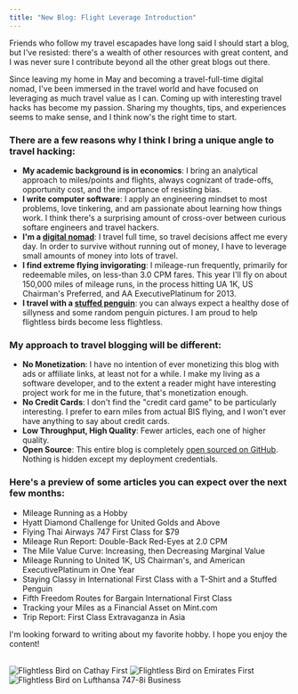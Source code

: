 ```yaml
---
title: "New Blog: Flight Leverage Introduction"
---
```


Friends who follow my travel escapades have long said I should start a blog, but I've resisted: there's a wealth of other resources with great content, and I was never sure I contribute beyond all the other great blogs out there.

Since leaving my home in May and becoming a travel-full-time digital nomad, I've been immersed in the travel world and have focused on leveraging as much travel value as I can. Coming up with interesting travel hacks has become my passion. Sharing my thoughts, tips, and experiences seems to make sense, and I think now's the right time to start.

### There are a few reasons why I think I bring a unique angle to travel hacking:

* **My academic background is in economics**: I bring an analytical approach to miles/points and flights, always cognizant of trade-offs, opportunity cost, and the importance of resisting bias.
* **I write computer software**: I apply an engineering mindset to most problems, love tinkering, and am passionate about learning how things work. I think there's a surprising amount of cross-over between curious softare engineers and travel hackers.
* **I'm a [digital nomad](http://travel.benhughes.name)**: I travel full time, so travel decisions affect me every day. In order to survive without running out of money, I have to leverage small amounts of money into lots of travel.
* **I find extreme flying invigorating**: I mileage-run frequently, primarily for redeemable miles, on less-than 3.0 CPM fares. This year I'll fly on about 150,000 miles of mileage runs, in the process hitting UA 1K, US Chairman's Preferred, and AA ExecutivePlatinum for 2013.
* **I travel with a [stuffed penguin](http://jettingpenguin.com)**: you can always expect a healthy dose of sillyness and some random penguin pictures. I am proud to help flightless birds become less flightless.

### My approach to travel blogging will be different:

* **No Monetization**: I have no intention of ever monetizing this blog with ads or affiliate links, at least not for a while. I make my living as a software developer, and to the extent a reader might have interesting project work for me in the future, that's monetization enough.
* **No Credit Cards**: I don't find the "credit card game" to be particularly interesting. I prefer to earn miles from actual BIS flying, and I won't ever have anything to say about credit cards.
* **Low Throughput, High Quality**: Fewer articles, each one of higher quality.
* **Open Source**: This entire blog is completely [open sourced on GitHub](http://github.com/rubiety/flight_leverage). Nothing is hidden except my deployment credentials.

### Here's a preview of some articles you can expect over the next few months:

* Mileage Running as a Hobby
* Hyatt Diamond Challenge for United Golds and Above
* Flying Thai Airways 747 First Class for $79
* Mileage Run Report: Double-Back Red-Eyes at 2.0 CPM
* The Mile Value Curve: Increasing, then Decreasing Marginal Value
* Mileage Running to United 1K, US Chairman's, and American ExecutivePlatinum in One Year
* Staying Classy in International First Class with a T-Shirt and a Stuffed Penguin
* Fifth Freedom Routes for Bargain International First Class
* Tracking your Miles as a Financial Asset on Mint.com
* Trip Report: First Class Extravaganza in Asia

I'm looking forward to writing about my favorite hobby. I hope you enjoy the content!

<br />

<div class="image-container">
  <img alt="Flightless Bird on Cathay First" src="/blog/2013/09/03/flight-leverage-introduction/cathay_f_penguin.jpg" />
  <img alt="Flightless Bird on Emirates First" src="/blog/2013/09/03/flight-leverage-introduction/emirates_f_penguin.jpg" />
  <img alt="Flightless Bird on Lufthansa 747-8i Business" src="/blog/2013/09/03/flight-leverage-introduction/lufthansa_j_penguin.jpg" />
</div>


